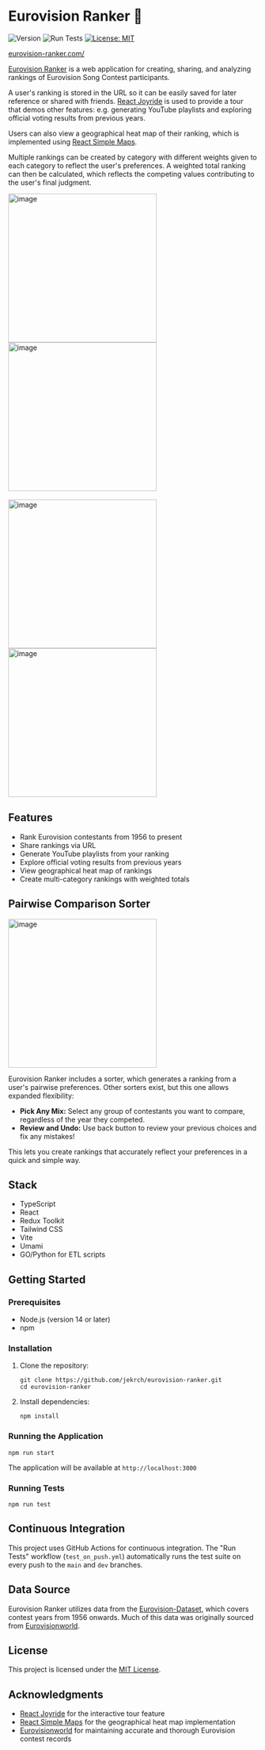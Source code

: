 # Eurovision Ranker :light_blue_heart:

![Version](https://img.shields.io/badge/version-9.0-blue)
![Run Tests](https://github.com/jekrch/eurovision-ranker/actions/workflows/test_on_push.yml/badge.svg)
[![License: MIT](https://img.shields.io/badge/License-MIT-yellow.svg)](https://opensource.org/licenses/MIT)

[eurovision-ranker.com/](https://www.eurovision-ranker.com/)

[Eurovision Ranker](https://www.eurovision-ranker.com/) is a web application for creating, sharing, and analyzing rankings of Eurovision Song Contest participants.

A user's ranking is stored in the URL so it can be easily saved for later reference or shared with friends. [React Joyride](https://react-joyride.com/) is used to provide a tour that demos other features: e.g. generating YouTube playlists and exploring official voting results from previous years.

Users can also view a geographical heat map of their ranking, which is implemented using [React Simple Maps](https://www.react-simple-maps.io/).

Multiple rankings can be created by category with different weights given to each category to reflect the user's preferences. A weighted total ranking can then be calculated, which reflects the competing values contributing to the user's final judgment.

<img width="300" alt="image" src="https://github.com/user-attachments/assets/46bce748-9fb5-404f-8325-544a396adbf8">
<img width="300" alt="image" src="https://github.com/user-attachments/assets/bd0525c2-50ef-49ff-87b0-efa8b6adc50b">
<br/><br/>
<img width="300" alt="image" src="https://github.com/user-attachments/assets/fd1c1f2b-e0fa-4bf9-ac23-41de32e70de0">
<img width="300" alt="image" src="https://github.com/user-attachments/assets/755c132a-5c51-41cd-94c6-35d8baf8d3db">


## Features

- Rank Eurovision contestants from 1956 to present
- Share rankings via URL
- Generate YouTube playlists from your ranking
- Explore official voting results from previous years
- View geographical heat map of rankings
- Create multi-category rankings with weighted totals

## Pairwise Comparison Sorter

<img width="300" alt="image" src="https://github.com/user-attachments/assets/5cf4e450-4534-4725-92a2-329d1181b149">

Eurovision Ranker includes a sorter, which generates a ranking from a user's pairwise preferences. Other sorters exist, but this one allows expanded flexibility:

*   **Pick Any Mix:** Select any group of contestants you want to compare, regardless of the year they competed.
*   **Review and Undo:** Use back button to review your previous choices and fix any mistakes!

This lets you create rankings that accurately reflect your preferences in a quick and simple way.

## Stack

- TypeScript
- React
- Redux Toolkit
- Tailwind CSS
- Vite
- Umami
- GO/Python for ETL scripts

## Getting Started

### Prerequisites

- Node.js (version 14 or later)
- npm

### Installation

1. Clone the repository:
   ```
   git clone https://github.com/jekrch/eurovision-ranker.git
   cd eurovision-ranker
   ```

2. Install dependencies:
   ```
   npm install
   ```

### Running the Application

```
npm run start
```

The application will be available at `http://localhost:3000`

### Running Tests

```
npm run test
```

## Continuous Integration

This project uses GitHub Actions for continuous integration. The "Run Tests" workflow (`test_on_push.yml`) automatically runs the test suite on every push to the `main` and `dev` branches.

## Data Source

Eurovision Ranker utilizes data from the [Eurovision-Dataset](https://github.com/Spijkervet/eurovision-dataset), which covers contest years from 1956 onwards. Much of this data was originally sourced from [Eurovisionworld](https://www.Eurovisionworld.com).

## License

This project is licensed under the [MIT License](LICENSE).

## Acknowledgments

- [React Joyride](https://react-joyride.com/) for the interactive tour feature
- [React Simple Maps](https://www.react-simple-maps.io/) for the geographical heat map implementation
- [Eurovisionworld](https://www.Eurovisionworld.com) for maintaining accurate and thorough Eurovision contest records
